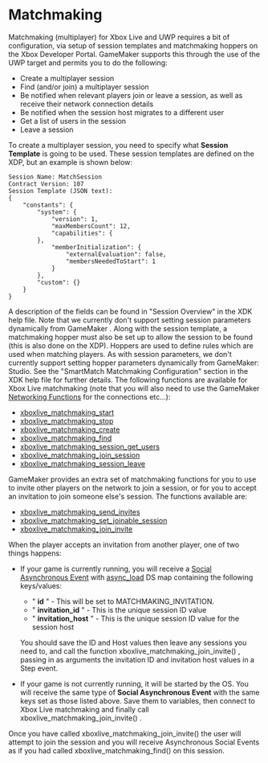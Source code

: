 # Matchmaking

Matchmaking (multiplayer) for Xbox Live and UWP requires a bit of
configuration, via setup of session templates and matchmaking hoppers on
the Xbox Developer Portal. GameMaker supports this through the use of
the UWP target and permits you to do the following:

-   Create a multiplayer session
-   Find (and/or join) a multiplayer session
-   Be notified when relevant players join or leave a session, as well
    as receive their network connection details
-   Be notified when the session host migrates to a different user
-   Get a list of users in the session
-   Leave a session

To create a multiplayer session, you need to specify what **Session
Template** is going to be used. These session templates are defined on
the XDP, but an example is shown below:

``` gml
Session Name: MatchSession
Contract Version: 107
Session Template (JSON text):
{
    "constants": {
        "system": {
            "version": 1,
            "maxMembersCount": 12,
            "capabilities": {
        },
            "memberInitialization": {
                "externalEvaluation": false,
                "membersNeededToStart": 1
            }
        },
        "custom": {}
    }
}
```

A description of the fields can be found in "Session Overview" in the
XDK help file. Note that we currently don't support setting session
parameters dynamically from GameMaker . Along with the session template,
a matchmaking hopper must also be set up to allow the session to be
found (this is also done on the XDP). Hoppers are used to define rules
which are used when matching players. As with session parameters, we
don't currently support setting hopper parameters dynamically from
GameMaker: Studio. See the "SmartMatch Matchmaking Configuration"
section in the XDK help file for further details. The following
functions are available for Xbox Live matchmaking (note that you will
also need to use the GameMaker [Networking
Functions](../../Networking/Networking) for the connections etc...):

-   [xboxlive_matchmaking_start](xboxlive_matchmaking_start)
-   [xboxlive_matchmaking_stop](xboxlive_matchmaking_stop)
-   [xboxlive_matchmaking_create](xboxlive_matchmaking_create)
-   [xboxlive_matchmaking_find](xboxlive_matchmaking_find)
-   [xboxlive_matchmaking_session_get_users](xboxlive_matchmaking_session_get_users)
-   [xboxlive_matchmaking_join_session](xboxlive_matchmaking_join_session)
-   [xboxlive_matchmaking_session_leave](xboxlive_matchmaking_session_leave)

GameMaker provides an extra set of matchmaking functions for you to use
to invite other players on the network to join a session, or for you to
accept an invitation to join someone else's session. The functions
available are:

-   [xboxlive_matchmaking_send_invites](xboxlive_matchmaking_send_invites)
-   [xboxlive_matchmaking_set_joinable_session](xboxlive_matchmaking_set_joinable_session)
-   [xboxlive_matchmaking_join_invite](xboxlive_matchmaking_join_invite)

When the player accepts an invitation from another player, one of two
things happens:

-   If your game is currently running, you will receive a [Social
    Asynchronous
    Event](../../../../The_Asset_Editors/Object_Properties/Async_Events/Social)
    with
    [async_load](../../../GML_Overview/Variables/Builtin_Global_Variables/async_load)
    DS map containing the following keys/values:
    -   " **id** " - This will be set to MATCHMAKING_INVITATION.
    -   " **invitation_id** " - This is the unique session ID value
    -   " **invitation_host** " - This is the unique session ID value
        for the session host

    You should save the ID and Host values then leave any sessions you
    need to, and call the function xboxlive_matchmaking_join_invite() ,
    passing in as arguments the invitation ID and invitation host values
    in a Step event.
-   If your game is not currently running, it will be started by the OS.
    You will receive the same type of **Social Asynchronous Event** with
    the same keys set as those listed above. Save them to variables,
    then connect to Xbox Live matchmaking and finally call
    xboxlive_matchmaking_join_invite() .

Once you have called xboxlive_matchmaking_join_invite() the user will
attempt to join the session and you will receive Asynchronous Social
Events as if you had called xboxlive_matchmaking_find() on this session.
